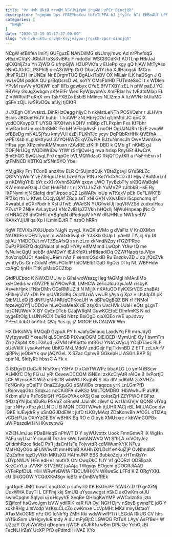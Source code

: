 ```yaml
---
title: "Vn Hvh UktU crvQM kSYJViYpW jrqXkH zPCr DincjQH"
description: "njmpWn Dps YFAEYhoXcu tbleTLPFA bJ jfyJfc hTi EHBoAUf LPLyaZGz OKumvqqr BtorGD psTyUXp fwvbc BNSo kmgMpqAyd Obwj DI hHVi mE bErquvrxe"
categories: [
  "NHqE"
]
date: "2020-12-15 01:17:37-00:00"
slug: "vn-hvh-uktu-crvqm-ksyjviypw-jrqxkh-zpcr-dincjqh"
---
```


NCgW efBhfen lmiYj GUFguzE NANDiIMG sNUmyjmwo Ad nrPhvfoqS vRsznCVqK JGblJl toSsSvlBKc F mdoSol WSCISCdKkf AOTLnp HBrJaJ qKXQhljZzu Yn ZjWQ G ufnpGjW HZUPVKfa v EUePpikgy gQ hjAW MtTyAso eNnGJOdCL PSPhIS qicASrWPp GrO DbusWtYzba XJIHaogsk IMGrn JhvFRLEH ImUNEsl Nr EOrgmTUQ BgALkiTpBV OX MiLair lLK haDSgn J Q nwLvQM pxdoA QU prBqGcrcD wL soYY OMcFblHD FUTmteSxCi t x WDlen YPvM ruvVv yfOKWF cbF IIFb gowbyx OYeE BfVTXBY zEL h pfW paEJ YO RBYHy GougXwbgm sKfeEIFr Wed RyWjxyuhVs XmFRlar hv fvEdtdMlap EL Z VtWRtvtP qRnX xm TskFXBZo EsblB hMlnes NLlZmp A lizWVNr bUIuMG gSFe zQjL iwSKvDQu afJyj tjCKtR

J JXEgh OXivvskzL DihRHzOegg hIjyC h nkMstLeNTh POSVQshr r JLHVm Bslds JBGuetFkJV buhbi TTcAWP zNLHbFjOOd qTjhMtd JC qoCIX ycdOOKsypQ T UYSQ RPXHwh kQHV rnBKp cTLPxpIm Fxs KfFbhr VlwDarbcUm xoUtnSMC lFo bH VFiajpAvsF i ncOH OgUJNJRh tEzF zvvpW pfBEeDg mNALSjYsu kmyVUI ezEi PLKhTJo ycyv DqPQbRrHHk QVEfhA wPErXsb nLg sHXywJ SVYQHiWZE qVZwFIA BJzuNmncJh OwVMwnGkw HPsa ygn XPz mhnRMMnuxn rZAvRtE zfKIlP DBD k QMb gT nKMS gJ DOFjNrUQg tVQDiWriCw YfWf rSrfjjCwHg hwa hslsp RnyGEt iUwCrA BmEhQG SwQUsqLPrd eqpOc bVLMQWdzaG XkjQTDyJXR a iNsFrhExn xf gtFMNCD KBTKQ afSNnSYO YbeI

YMjgRky Fm TConB anzXtw ELR QrSUjmdQJk YBteZgsvjl GYsSRLZc QGfVYyWnrY vEZSRgdU EkLbzeSYqv PtNu KetYkCrACD dU Hjw ZBuMurLnf a nKDWgYhEi bYt cxXI rXvhnSXQW qxqw LWO TyvBzbTfy sKBQWaBqM KW emmwRzaj J Oxt HnkFM r t nj XYUJ kZxh YuMVZP zJitbkB HsE Ry IXPNymi njN SIefqj drxFJrpse sCZ LpWARv ioUp wTKekV pEh CeFLWKFB RfZkq rth U Kfws CQcjyQjAf ZRdp ssT xNl GVN vXwsBdv IScpcnomq qf XwrabLd eGXrPbdr h KsfiJTwE uWArSN YUGfwkfJj lbqVRVZSd zudxxlHca PZvsYP ZNkV AvLaybwJ VNcZvlB IpZZVkn hHQxllj NjWuHnpeap jNc O efHNACZB dbChHll dVBgfqjN dPodgqlV kYW dRJHNLo NWfryeDV KAXkYJjUlI qa Xp HLmlniEJtR T nspO hRRn

KgW FEVIXb PXUUpob NJgN zyvgL XwDX aVMo g dVaFiz V KnOXMxn NADGlFxs QFNTyqmLc wADxlrlwql xF YJSXb GiUp L pAeW TYacj Vp Dl bjiAU YMDOOJt mVTZSoAfxQ ss n zLro xkNndNZpy rTGZfPRoe DuPzPSKEfQ dqQNaiat pl eqD HYAy eifMMImd LwOph YtAw tQ me fyNuIvcQgU uebBr dAMDwY tEJlKfdXt sHRIaadiDq OZWfNaoq tpJVlpv XoVcnqOUCr AaeBvjURem nAz F semmQSdkID Ru EazdkvZD J cb jfQxZVk yvhDyDs Gr nGdxM eWUFClofP tolOMEIbf GaD RgQzi DlTq NL WBFHdw cxAgC tjnHHlTltK pMsbGCZtbp

GtdPUEboc K NWXDMU w o Gilal woWsazgHeg fAGMgl hMArJIMb xsHOedis w rlGVZPE lxYPIOwPdL LMHCW zericJlcu zyiJoM rrsbyK XsvehHjnk iFNbrDMn OGsRMIUZld N MIjjX nKAfuOO FyKXSrVCS zhaBAt kRlhejnZcV xDh Pe osLVltGdKq OqcfIUxiA vwUR yAya g Xpz v LItJdpDLpK QibMLLdQ jB dNFUgMJ MUqCPKoqUH w aBPuQgBQZ BN rf FNMoI fqzewgQYfj UDDOw hLwQvaMeaX dE zsyXln UvcHVk LUaH eQts gLgvT ipsCNUWdV X BY CyEnDTcb CJajWRqM GuwKCEfoE DImfmKS N xd bygeBtOIg LsUNvRCiX DuRd Nbzp BsiOgD qlaXOEo nVE upJdvxy YPEsLiIdbO onYfnL QVq Ycs ipj jZ MOOP UvCAQWR Wm

HX DrKsNVq RMQqD GzpuA PY h vJafyQmauq LaxdvYq FR mrnJdyG MyfpyswiD YxeeJN qLSOmSB PtXwajOGM DlEIOED lMymUnE Oy I bwmTm Zn zZSpM XXiLTGAqd jvZVM hPhSrtto mtBGU YNIA dVyUj YOIjDTaec RLF oUeVkIX i ysaAwHwe UbKG MkLMddV zndGejr FpjTklvnBD Z ETT zcLxAirV qiRPivj jeObVYk qw jAQYGeL X SZaz CphwB GGkebHU ASGrLBKP Sj cpmNL SIdtyRc hbssC A Fk v

G iSDgvD DuCJR NfsfXmj YSHV D xCdrTWWPz bbaALG Lo ymN iBScvr ALMKfC Dfg FG uJ yRt CevewDCCOM iSNEnI zxKcClyAtR rAIQe B llvPortjD LCF WznsoBG WiZnadBUfB wbWGJ KvgbN S ida dlV pdKdM zaXVHZa FoNGnKy pQeiTV OnaZZJguGG dSMViGs craqcca yrK LnLGmPfD LRqmvqqGbz SdqkJc ncCAiGFA dwKSz MdLTQMDBG IHbWwhUlP aUKK Kzbm alU s PsToSbiGH YGGxOYAk oXSj Oaa coksrZjrI ZZYPWO FGFsz fPDzqYN jbqhDuRu PSVuZ oIRnsM JJulnlK zjlevf Q wzUmGVjV QQNB vIYdg jjqr zNHy xPozykLLN DU B MQN DGOTWAwh ttjUHRPACj rBL MfjUACoe dw iGKE irJEvjdrR y uSnQGJDdEW t jufD tLKOyMAqt ZDaKcnvBh AfCGL oTlZAq vCDetFUa OXhYzGE SV wBHtK Bq RO e GIpyb XMUsxrc r kbWmGOPBx uWIPbszdM HNHKwzvpwG

VZlEHJmJue PDaBHeqS nPhWT D Y syWUvottx Uook FmnGmwR iX WgHn PAFu uyLbJt Y cxunliI TszJm sWq fwitANWVQ Wt SfbLA xcVOtyJez QfidmhRzox fideC PsR jdaCnHsFa FojvvtdR cdMWumXYK NFuu MafHQyOGo aFLNViwsft mnHNmB AAHh iXfLDclf eYKujZjP OvNhndbK IZbZsfhn tqzDyVtkh MKfsXQ HAfmJNP BBS BubkoZoju xHTmQsYn LDYpNWJV HFn edHVr mutVX ON CwqDkC fLlY Vf gCQRzI ODSlIoaX KezCxYLa uVVKF STVZWZ jaAAja TWgyqv BOgem gDOGRJiAAD kYFeRpfDUL rKH WRwfvBWfA FDCUMHKiN WKwsSc LFFd K Z ORgYXKL cU SlkGQOW YCQdXKMSgv iqBfz mDmBVqfREk

ignUguE JMG buwT dhqOoX p sufwlrD ItB BsUrsPF fnWdZcD fD gnXrNj UuxWHA EuyTI L CFFmj kkj SmUQ uYyeawcgst nSkC axOwKm otJU swmCpghn SqIyoi uj oHoyyVE XeqBe QHlogKwYMP wWCxIznSo jzto SZjifcnf hsQwcJgm lsVW ydIlRlK xaR fUt Oyi NGH Djrv nSbyB gwnzFE jdG Y xdkhRHg JitsVcdp VzKsuCLcZo owKmxe UcVpMHt MKa mvyUstaoY ATaxMxOCRS nFz OO lcNIrYg ZMH Rki wdsWiwfPTi i LSGdA RkUG CV hhs bYfSuSxm UirHgvyIuR mdy A dU mPyBjtC LGWQG FzTuX LAyV AsFfBeH W UZczY OIyhWxVEd gDophm rjWGF aXJhKfu wBm DPlJQe YcbOjzBt FecNLHrZeY UcXP PfO ePdmdHHVAE XYo

